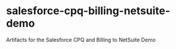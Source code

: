 # salesforce-cpq-billing-netsuite-demo
 Artifacts for the Salesforce CPQ and Billing to NetSuite Demo
